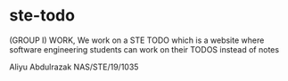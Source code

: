 # ste-todo
(GROUP I) WORK, We work on a STE TODO which is a website where software engineering students can work on their TODOS instead of notes

Aliyu Abdulrazak NAS/STE/19/1035   

